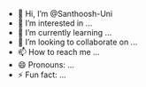 - 👋 Hi, I’m @Santhoosh-Uni
- 👀 I’m interested in ...
- 🌱 I’m currently learning ...
- 💞️ I’m looking to collaborate on ...
- 📫 How to reach me ...
- 😄 Pronouns: ...
- ⚡ Fun fact: ...

<!---
Santhoosh-Uni/Santhoosh-Uni is a ✨ special ✨ repository because its `README.md` (this file) appears on your GitHub profile.
You can click the Preview link to take a look at your changes.
--->
